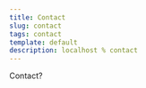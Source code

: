 ```yaml
---
title: Contact
slug: contact
tags: contact
template: default
description: localhost % contact
---
```


Contact?